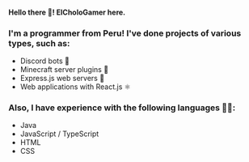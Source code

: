 #### Hello there 👋! ElCholoGamer here.

### I'm a programmer from Peru! I've done projects of various types, such as:

- Discord bots 🤖
- Minecraft server plugins 🔌
- Express.js web servers 📡
- Web applications with React.js ⚛️

### Also, I have experience with the following languages 👨‍💻:

- Java
- JavaScript / TypeScript
- HTML
- CSS
